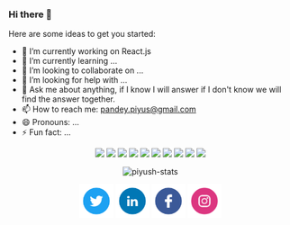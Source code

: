 ### Hi there 👋



Here are some ideas to get you started:

- 🔭 I’m currently working on React.js
- 🌱 I’m currently learning ...
- 👯 I’m looking to collaborate on ...
- 🤔 I’m looking for help with ...
- 💬 Ask me about anything, if I know I will answer if I don't know we will find the answer together.
- 📫 How to reach me: pandey.piyus@gmail.com
- 😄 Pronouns: ...
- ⚡ Fun fact: ...

<p align="center">
  <img src="https://img.icons8.com/color/48/000000/c-programming.png"/>
  <img src="https://img.icons8.com/color/48/000000/c-plus-plus-logo.png"/>
  <img src="https://img.icons8.com/color/48/000000/java-coffee-cup-logo.png"/>
  <img src="https://img.icons8.com/color/48/000000/javascript.png"/>
  <img src="https://img.icons8.com/color/48/000000/python.png"/>
  <img src="https://img.icons8.com/color/48/000000/html-5.png"/>
  <img src="https://img.icons8.com/color/48/000000/css3.png"/>
  <img src="https://en.wikipedia.org/wiki/React_(web_framework)#/media/File:React-icon.svg"/>
  <img src="https://img.icons8.com/nolan/48/react-native.png"/>
  <img src="https://img.icons8.com/color/48/000000/nodejs.png"/>
  
</p>

<p align="center">
<img src="https://github-readme-stats.vercel.app/api?username=zephyrus21&show_icons=true&theme=radical" alt="piyush-stats" />
</p>
<p align="center">
<a href="https://twitter.com/zephyrusp21"><img src="https://github.com/aritraroy/social-icons/blob/master/twitter-icon.png?raw=true" width="60"></a>
<a href="https://www.linkedin.com/in/zephyrus21/"><img src="https://github.com/aritraroy/social-icons/blob/master/linkedin-icon.png?raw=true" width="60"></a>
<a href="https://www.facebook.com/zephyrus21/"><img src="https://github.com/aritraroy/social-icons/blob/master/facebook-icon.png?raw=true" width="60"></a>
<a href="https://www.instagram.com/zephyrus.io/"><img src="https://github.com/aritraroy/social-icons/blob/master/instagram-icon.png?raw=true" width="60"></a>
</p>

